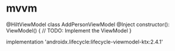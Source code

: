 # mvvm

@HiltViewModel
class AddPersonViewModel  @Inject constructor(): ViewModel() {
    // TODO: Implement the ViewModel
}

implementation 'androidx.lifecycle:lifecycle-viewmodel-ktx:2.4.1'
